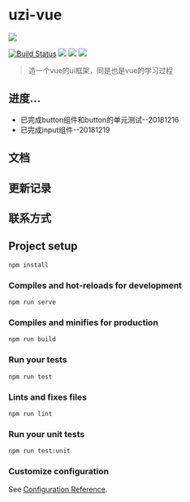 # uzi-vue

[![](https://img.shields.io/github/stars/funny-man/uzi-vue.svg?label=Stars&style=social)](https://github.com/funny-man/uzi-vue/stargazers)


[![Build Status](https://www.travis-ci.org/funny-man/uzi-vue.svg?branch=develop)](https://www.travis-ci.org/funny-man/uzi-vue) [![](https://img.shields.io/npm/v/uzi-vue.svg)](https://www.npmjs.com/package/uzi-vue) [![](https://img.shields.io/npm/dt/uzi-vue.svg)](https://www.npmjs.com/package/uzi-vue) [![](https://img.shields.io/npm/l/uzi-vue.svg)](https://www.npmjs.com/package/uzi-vue)

>造一个vue的ui框架，同是也是vue的学习过程



## 进度...

- 已完成button组件和button的单元测试--20181216
- 已完成input组件--20181219

## 文档

## 更新记录

## 联系方式

## Project setup
```
npm install
```

### Compiles and hot-reloads for development
```
npm run serve
```

### Compiles and minifies for production
```
npm run build
```

### Run your tests
```
npm run test
```

### Lints and fixes files
```
npm run lint
```

### Run your unit tests
```
npm run test:unit
```

### Customize configuration
See [Configuration Reference](https://cli.vuejs.org/config/).

